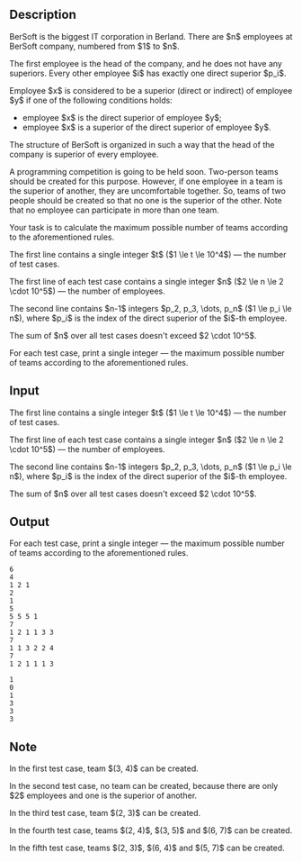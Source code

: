 ## Description

<div><p>BerSoft is the biggest IT corporation in Berland. There are $n$ employees at BerSoft company, numbered from $1$ to $n$. </p><p>The first employee is the head of the company, and he does not have any superiors. Every other employee $i$ has exactly one direct superior $p_i$.</p><p>Employee $x$ is considered to be a superior (direct or indirect) of employee $y$ if one of the following conditions holds: </p><ul> <li> employee $x$ is the direct superior of employee $y$; </li><li> employee $x$ is a superior of the direct superior of employee $y$. </li></ul><p>The structure of BerSoft is organized in such a way that the head of the company is superior of every employee.</p><p>A programming competition is going to be held soon. Two-person teams should be created for this purpose. However, if one employee in a team is the superior of another, they are uncomfortable together. So, teams of two people should be created so that no one is the superior of the other. Note that no employee can participate in more than one team.</p><p>Your task is to calculate the maximum possible number of teams according to the aforementioned rules.</p></div><div class="input-specification"><p>The first line contains a single integer $t$ ($1 \le t \le 10^4$)&nbsp;— the number of test cases.</p><p>The first line of each test case contains a single integer $n$ ($2 \le n \le 2 \cdot 10^5$)&nbsp;— the number of employees.</p><p>The second line contains $n-1$ integers $p_2, p_3, \dots, p_n$ ($1 \le p_i \le n$), where $p_i$ is the index of the direct superior of the $i$-th employee.</p><p>The sum of $n$ over all test cases doesn't exceed $2 \cdot 10^5$.</p></div><div class="output-specification"><p>For each test case, print a single integer&nbsp;— the maximum possible number of teams according to the aforementioned rules.</p></div>

## Input

<p>The first line contains a single integer $t$ ($1 \le t \le 10^4$)&nbsp;— the number of test cases.</p><p>The first line of each test case contains a single integer $n$ ($2 \le n \le 2 \cdot 10^5$)&nbsp;— the number of employees.</p><p>The second line contains $n-1$ integers $p_2, p_3, \dots, p_n$ ($1 \le p_i \le n$), where $p_i$ is the index of the direct superior of the $i$-th employee.</p><p>The sum of $n$ over all test cases doesn't exceed $2 \cdot 10^5$.</p>

## Output

<p>For each test case, print a single integer&nbsp;— the maximum possible number of teams according to the aforementioned rules.</p>





```input1|2,3,6,7,10,11
6
4
1 2 1
2
1
5
5 5 5 1
7
1 2 1 1 3 3
7
1 1 3 2 2 4
7
1 2 1 1 1 3
```




```output1
1
0
1
3
3
3
```



## Note

<p>In the first test case, team $(3, 4)$ can be created.</p><p>In the second test case, no team can be created, because there are only $2$ employees and one is the superior of another.</p><p>In the third test case, team $(2, 3)$ can be created.</p><p>In the fourth test case, teams $(2, 4)$, $(3, 5)$ and $(6, 7)$ can be created.</p><p>In the fifth test case, teams $(2, 3)$, $(6, 4)$ and $(5, 7)$ can be created.</p>
